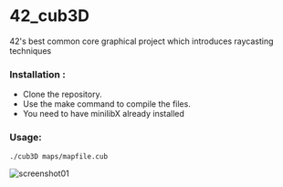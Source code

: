 # 42_cub3D
42's best common core graphical project which introduces raycasting techniques

### Installation :
- Clone the repository.
- Use the make command to compile the files.
- You need to have minilibX already installed

### Usage:
```./cub3D maps/mapfile.cub```

![screenshot01](https://i.imgur.com/eoUeu5T.png)
